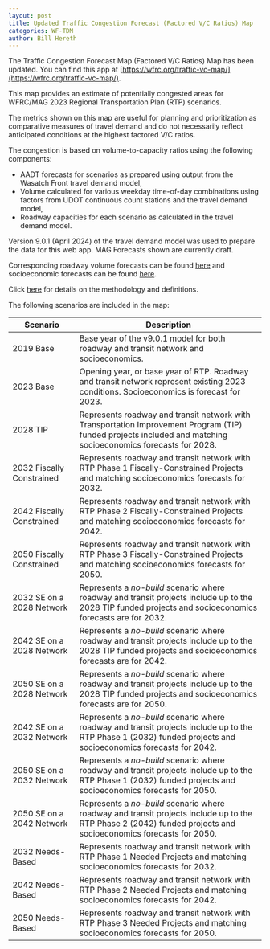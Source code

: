 ```yaml
---
layout: post
title: Updated Traffic Congestion Forecast (Factored V/C Ratios) Map
categories: WF-TDM
author: Bill Hereth
---
```


The Traffic Congestion Forecast Map (Factored V/C Ratios) Map has been updated. You can find this app at [https://wfrc.org/traffic-vc-map/](https://wfrc.org/traffic-vc-map/).


This map provides an estimate of potentially congested areas for WFRC/MAG 2023 Regional Transportation Plan (RTP) scenarios.

The metrics shown on this map are useful for planning and prioritization as comparative measures of travel demand and do not necessarily reflect anticipated conditions at the highest factored V/C ratios.

The congestion is based on volume-to-capacity ratios using the following components:

- AADT forecasts for scenarios as prepared using output from the Wasatch Front travel demand model,
- Volume calculated for various weekday time-of-day combinations using factors from UDOT continuous count stations and the travel demand model,
- Roadway capacities for each scenario as calculated in the travel demand model.

Version 9.0.1 (April 2024) of the travel demand model was used to prepare the data for this web app. MAG Forecasts shown are currently draft.

Corresponding roadway volume forecasts can be found [here](https://unifiedplan.org/traffic-volume-map/) and socioeconomic forecasts can be found [here](https://unifiedplan.org/utah-household-job-forecast-map/).

Click [here](https://docs.google.com/document/d/1tjFTe8QQNCKHnYoWfpLcwK1yqa1JXyohk-k6smRVRfQ) for details on the methodology and definitions.

The following scenarios are included in the map:

| Scenario                  | Description                                                                                                                                                     |
|---------------------------|-----------------------------------------------------------------------------------------------------------------------------------------------------------------|
| 2019 Base                 | Base year of the v9.0.1 model for both roadway and transit network and socioeconomics.                                                                           |
| 2023 Base                 | Opening year, or base year of RTP. Roadway and transit network represent existing 2023 conditions. Socioeconomics is forecast for 2023.                                          |
| 2028 TIP                  | Represents roadway and transit network with Transportation Improvement Program (TIP) funded projects included and matching socioeconomics forecasts for 2028.         |
| 2032 Fiscally Constrained | Represents roadway and transit network with RTP Phase 1 Fiscally-Constrained Projects and matching socioeconomics forecasts for 2032.                                           |
| 2042 Fiscally Constrained | Represents roadway and transit network with RTP Phase 2 Fiscally-Constrained Projects and matching socioeconomics forecasts for 2042.                                           |
| 2050 Fiscally Constrained | Represents roadway and transit network with RTP Phase 3 Fiscally-Constrained Projects and matching socioeconomics forecasts for 2050.                                           |
| 2032 SE on a 2028 Network | Represents a *no-build* scenario where roadway and transit projects include up to the 2028 TIP funded projects and socioeconomics forecasts are for 2032.       |
| 2042 SE on a 2028 Network | Represents a *no-build* scenario where roadway and transit projects include up to the 2028 TIP funded projects and socioeconomics forecasts are for 2042.       |
| 2050 SE on a 2028 Network | Represents a *no-build* scenario where roadway and transit projects include up to the 2028 TIP funded projects and socioeconomics forecasts are for 2050.       |
| 2042 SE on a 2032 Network | Represents a *no-build* scenario where roadway and transit projects include up to the RTP Phase 1 (2032) funded projects and socioeconomics forecasts for 2042. |
| 2050 SE on a 2032 Network | Represents a *no-build* scenario where roadway and transit projects include up to the RTP Phase 1 (2032) funded projects and socioeconomics forecasts for 2050. |
| 2050 SE on a 2042 Network | Represents a *no-build* scenario where roadway and transit projects include up to the RTP Phase 2 (2042) funded projects and socioeconomics forecasts for 2050. |
| 2032 Needs-Based | Represents roadway and transit network with RTP Phase 1 Needed Projects and matching socioeconomics forecasts for 2032.                                           |
| 2042 Needs-Based | Represents roadway and transit network with RTP Phase 2 Needed Projects and matching socioeconomics forecasts for 2042.                                           |
| 2050 Needs-Based | Represents roadway and transit network with RTP Phase 3 Needed Projects and matching socioeconomics forecasts for 2050.                                           |